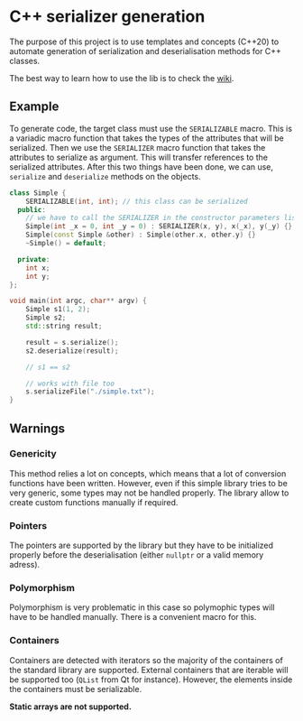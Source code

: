 # C++ serializer generation

The purpose of this project is to use templates and concepts (C++20) to
automate generation of serialization and deserialisation methods for C++
classes.

The best way to learn how to use the lib is to check the [wiki](https://github.com/drfailer/serializer-cpp/wiki).

## Example

To generate code, the target class must use the `SERIALIZABLE` macro. This is a
variadic macro function that takes the types of the attributes that will be
serialized. Then we use the `SERIALIZER` macro function that takes the
attributes to serialize as argument. This will transfer references to the
serialized attributes. After this two things have been done, we can use,
`serialize` and `deserialize` methods on the objects.

```cpp
class Simple {
    SERIALIZABLE(int, int); // this class can be serialized
  public:
    // we have to call the SERIALIZER in the constructor parameters list
    Simple(int _x = 0, int _y = 0) : SERIALIZER(x, y), x(_x), y(_y) {}
    Simple(const Simple &other) : Simple(other.x, other.y) {}
    ~Simple() = default;

  private:
    int x;
    int y;
};

void main(int argc, char** argv) {
    Simple s1(1, 2);
    Simple s2;
    std::string result;

    result = s.serialize();
    s2.deserialize(result);

    // s1 == s2

    // works with file too
    s.serializeFile("./simple.txt");
}
```

## Warnings

### Genericity

This method relies a lot on concepts, which means that a lot of conversion
functions have been written. However, even if this simple library tries to be
very generic, some types may not be handled properly. The library allow to
create custom functions manually if required.

### Pointers

The pointers are supported by the library but they have to be initialized
properly before the deserialisation (either `nullptr` or a valid memory adress).

### Polymorphism

Polymorphism is very problematic in this case so polymophic types will have to
be handled manually. There is a convenient macro for this.

### Containers

Containers are detected with iterators so the majority of the containers of the
standard library are supported. External containers that are iterable will be
supported too (`QList` from Qt for instance). However, the elements inside the
containers must be serializable.

**Static arrays are not supported.**
